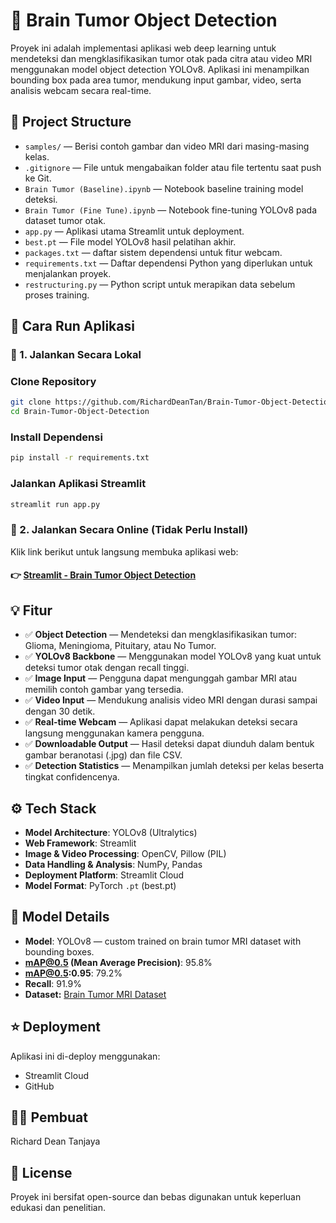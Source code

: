 # 🧠 Brain Tumor Object Detection

Proyek ini adalah implementasi aplikasi web deep learning untuk mendeteksi dan mengklasifikasikan tumor otak pada citra atau video MRI menggunakan model object detection YOLOv8. Aplikasi ini menampilkan bounding box pada area tumor, mendukung input gambar, video, serta analisis webcam secara real-time.

## 📂 Project Structure

- `samples/` — Berisi contoh gambar dan video MRI dari masing-masing kelas.
- `.gitignore` — File untuk mengabaikan folder atau file tertentu saat push ke Git.
- `Brain Tumor (Baseline).ipynb` — Notebook baseline training model deteksi.
- `Brain Tumor (Fine Tune).ipynb` — Notebook fine-tuning YOLOv8 pada dataset tumor otak.
- `app.py` — Aplikasi utama Streamlit untuk deployment.
- `best.pt` — File model YOLOv8 hasil pelatihan akhir.
- `packages.txt` — daftar sistem dependensi untuk fitur webcam.
- `requirements.txt` — Daftar dependensi Python yang diperlukan untuk menjalankan proyek.
- `restructuring.py` — Python script untuk merapikan data sebelum proses training.

## 🚀 Cara Run Aplikasi

### 🔹 1. Jalankan Secara Lokal
### Clone Repository
```bash
git clone https://github.com/RichardDeanTan/Brain-Tumor-Object-Detection
cd Brain-Tumor-Object-Detection
```
### Install Dependensi
```bash
pip install -r requirements.txt
```
### Jalankan Aplikasi Streamlit
```bash
streamlit run app.py
```

### 🔹 2. Jalankan Secara Online (Tidak Perlu Install)
Klik link berikut untuk langsung membuka aplikasi web:
#### 👉 [Streamlit - Brain Tumor Object Detection](https://brain-tumor-object-detection-richardtanjaya.streamlit.app/)

## 💡 Fitur
- ✅ **Object Detection** — Mendeteksi dan mengklasifikasikan tumor: Glioma, Meningioma, Pituitary, atau No Tumor.
- ✅ **YOLOv8 Backbone** — Menggunakan model YOLOv8 yang kuat untuk deteksi tumor otak dengan recall tinggi.
- ✅ **Image Input** — Pengguna dapat mengunggah gambar MRI atau memilih contoh gambar yang tersedia.
- ✅ **Video Input** — Mendukung analisis video MRI dengan durasi sampai dengan 30 detik.
- ✅ **Real-time Webcam** — Aplikasi dapat melakukan deteksi secara langsung menggunakan kamera pengguna.
- ✅ **Downloadable Output** — Hasil deteksi dapat diunduh dalam bentuk gambar beranotasi (.jpg) dan file CSV.
- ✅ **Detection Statistics** — Menampilkan jumlah deteksi per kelas beserta tingkat confidencenya.

## ⚙️ Tech Stack
- **Model Architecture**: YOLOv8 (Ultralytics)
- **Web Framework**: Streamlit
- **Image & Video Processing**: OpenCV, Pillow (PIL)
- **Data Handling & Analysis**: NumPy, Pandas
- **Deployment Platform**: Streamlit Cloud
- **Model Format**: PyTorch `.pt` (best.pt)

## 🧠 Model Details
- **Model**: YOLOv8 — custom trained on brain tumor MRI dataset with bounding boxes.
- **mAP@0.5 (Mean Average Precision)**: 95.8%
- **mAP@0.5:0.95**: 79.2%
- **Recall**: 91.9%
- **Dataset:** [Brain Tumor MRI Dataset](https://www.kaggle.com/datasets/ahmedsorour1/mri-for-brain-tumor-with-bounding-boxes)

## ⭐ Deployment
Aplikasi ini di-deploy menggunakan:
- Streamlit Cloud
- GitHub

## 👨‍💻 Pembuat
Richard Dean Tanjaya

## 📝 License
Proyek ini bersifat open-source dan bebas digunakan untuk keperluan edukasi dan penelitian.